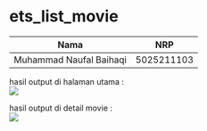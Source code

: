 # ets_list_movie

| Nama | NRP |
| --- | --- |
| Muhammad Naufal Baihaqi | 5025211103|


hasil output di halaman utama : <br>
![](https://private-user-images.githubusercontent.com/115441787/325180791-4831f8e3-8df1-48a2-bc2d-99a34252b6a3.png?jwt=eyJhbGciOiJIUzI1NiIsInR5cCI6IkpXVCJ9.eyJpc3MiOiJnaXRodWIuY29tIiwiYXVkIjoicmF3LmdpdGh1YnVzZXJjb250ZW50LmNvbSIsImtleSI6ImtleTUiLCJleHAiOjE3MTM5NTQyNzMsIm5iZiI6MTcxMzk1Mzk3MywicGF0aCI6Ii8xMTU0NDE3ODcvMzI1MTgwNzkxLTQ4MzFmOGUzLThkZjEtNDhhMi1iYzJkLTk5YTM0MjUyYjZhMy5wbmc_WC1BbXotQWxnb3JpdGhtPUFXUzQtSE1BQy1TSEEyNTYmWC1BbXotQ3JlZGVudGlhbD1BS0lBVkNPRFlMU0E1M1BRSzRaQSUyRjIwMjQwNDI0JTJGdXMtZWFzdC0xJTJGczMlMkZhd3M0X3JlcXVlc3QmWC1BbXotRGF0ZT0yMDI0MDQyNFQxMDE5MzNaJlgtQW16LUV4cGlyZXM9MzAwJlgtQW16LVNpZ25hdHVyZT00YmU0OWJmNzczMTZlZWVkNzEzNzFjNjU5NGMxMmNhMTM0MmViOGQyNDA1ZjJiOTU5NTM3ZTc0YzkwYzViMGM1JlgtQW16LVNpZ25lZEhlYWRlcnM9aG9zdCZhY3Rvcl9pZD0wJmtleV9pZD0wJnJlcG9faWQ9MCJ9.Z5fK4KtceBLr9FtewEC1OUMSNQnYA1k4oD520YLg7GY)

hasil output di detail movie : <br>
![](https://private-user-images.githubusercontent.com/115441787/325180837-d7319567-ec6e-4a7e-bb8e-d5741dae14ff.png?jwt=eyJhbGciOiJIUzI1NiIsInR5cCI6IkpXVCJ9.eyJpc3MiOiJnaXRodWIuY29tIiwiYXVkIjoicmF3LmdpdGh1YnVzZXJjb250ZW50LmNvbSIsImtleSI6ImtleTUiLCJleHAiOjE3MTM5NTQyOTEsIm5iZiI6MTcxMzk1Mzk5MSwicGF0aCI6Ii8xMTU0NDE3ODcvMzI1MTgwODM3LWQ3MzE5NTY3LWVjNmUtNGE3ZS1iYjhlLWQ1NzQxZGFlMTRmZi5wbmc_WC1BbXotQWxnb3JpdGhtPUFXUzQtSE1BQy1TSEEyNTYmWC1BbXotQ3JlZGVudGlhbD1BS0lBVkNPRFlMU0E1M1BRSzRaQSUyRjIwMjQwNDI0JTJGdXMtZWFzdC0xJTJGczMlMkZhd3M0X3JlcXVlc3QmWC1BbXotRGF0ZT0yMDI0MDQyNFQxMDE5NTFaJlgtQW16LUV4cGlyZXM9MzAwJlgtQW16LVNpZ25hdHVyZT04NjU1ZWY4NzUzMDk2OWYzZWRjZjEyMjYxNTA2OTM4NDQwMjUxM2I4YWExOGJmN2Q4NTcxZGQzNzE2YmYwZmQ5JlgtQW16LVNpZ25lZEhlYWRlcnM9aG9zdCZhY3Rvcl9pZD0wJmtleV9pZD0wJnJlcG9faWQ9MCJ9.jO7Z-cok8sFrQ3PdGrbwaAzIjfDLn_PCOzLs3j5IMr0)
